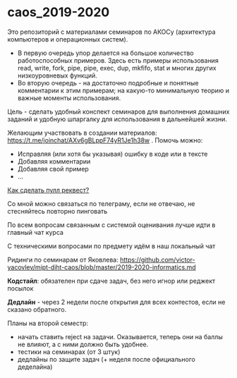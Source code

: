 # caos_2019-2020

Это репозиторий с материалами семинаров по АКОСу (архитектура компьютеров и операционных систем). 
* В первую очередь упор делается на большое количество работоспособных примеров.
  Здесь есть примеры использования read, write, fork, pipe, pipe, exec, dup, mkfifo, stat и многих других низкоуровневых функций.
* Во вторую очередь - на достаточно подробные и понятные комментарии к этим примерам; на какую-то минимальную теорию и важные моменты использования.

Цель - сделать удобный конспект семинаров для выполнения домашних заданий и удобную шпаргалку для использования в дальнейшей жизни.

Желающим участвовать в создании материалов: https://t.me/joinchat/AXv6gBLppF74yR1Je1h38w . Помочь можно:
* Исправляя (или хотя бы указывая) ошибку в коде или в тексте
* Добавляя комментарии
* Добавляя свой пример
* ...

[Как сделать пулл реквест?](tools/save_them_all.md#how)

Со мной можно связаться по телеграму, если не отвечаю, не стесняйтесь повторно пинговать

По всем вопросам связанным с системой оценивания лучше идти в главный чат курса

С техническими вопросами по предмету идём в наш локальный чат

Ридинги по семинарам от Яковлева: https://github.com/victor-yacovlev/mipt-diht-caos/blob/master/2019-2020-informatics.md

**Кодстайл**: обязателен при сдаче задач, без него игнор или реджект посылок

**Дедлайн** - через 2 недели после открытия для всех контестов, если не сказано обратного.


Планы на второй семестр:
* начать ставить reject на задачи. Оказывается, теперь они на баллы не влияют, а с ними должно быть удобнее.
* тестики на семинарах (от 3 штук)
* дедлайны по защите задач (+ неделя после официального деделайна)

